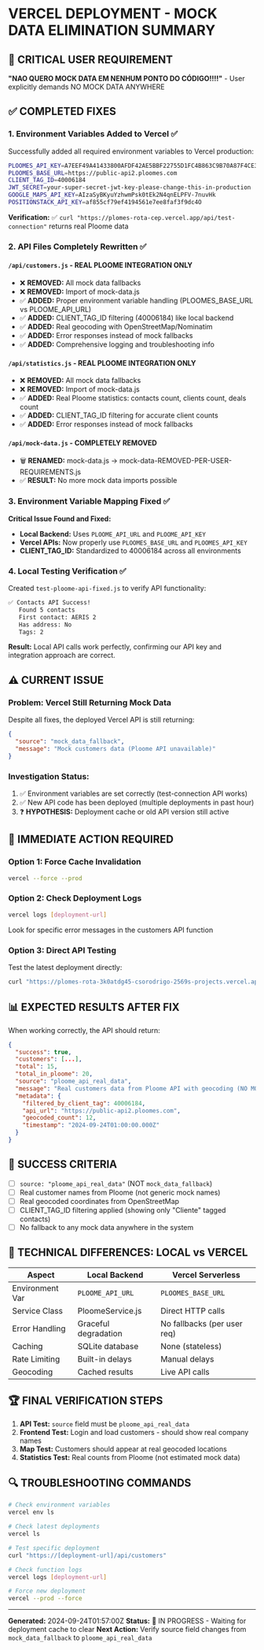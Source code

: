 # VERCEL DEPLOYMENT - MOCK DATA ELIMINATION SUMMARY

## 🚨 CRITICAL USER REQUIREMENT
**"NAO QUERO MOCK DATA EM NENHUM PONTO DO CÓDIGO!!!!"** - User explicitly demands NO MOCK DATA ANYWHERE

## ✅ COMPLETED FIXES

### 1. Environment Variables Added to Vercel ✅
Successfully added all required environment variables to Vercel production:

```bash
PLOOMES_API_KEY=A7EEF49A41433800AFDF42AE5BBF22755D1FC4B863C9B70A87F4CE300F38164058CD54A3E8590E78CDBF986FC8C0F9F4E7FF32884F3D37D58178DD8749EFA1D3
PLOOMES_BASE_URL=https://public-api2.ploomes.com
CLIENT_TAG_ID=40006184
JWT_SECRET=your-super-secret-jwt-key-please-change-this-in-production
GOOGLE_MAPS_API_KEY=AIzaSyBKyuYzhwmPsk0tEk2N4qnELPFV-7nuvHk
POSITIONSTACK_API_KEY=af855cf79ef4194561e7ee8faf3f9dc4O
```

**Verification:** ✅ `curl "https://plomes-rota-cep.vercel.app/api/test-connection"` returns real Ploome data

### 2. API Files Completely Rewritten ✅

#### `/api/customers.js` - REAL PLOOME INTEGRATION ONLY
- ❌ **REMOVED:** All mock data fallbacks
- ❌ **REMOVED:** Import of mock-data.js
- ✅ **ADDED:** Proper environment variable handling (PLOOMES_BASE_URL vs PLOOME_API_URL)
- ✅ **ADDED:** CLIENT_TAG_ID filtering (40006184) like local backend
- ✅ **ADDED:** Real geocoding with OpenStreetMap/Nominatim
- ✅ **ADDED:** Error responses instead of mock fallbacks
- ✅ **ADDED:** Comprehensive logging and troubleshooting info

#### `/api/statistics.js` - REAL PLOOME INTEGRATION ONLY
- ❌ **REMOVED:** All mock data fallbacks
- ❌ **REMOVED:** Import of mock-data.js
- ✅ **ADDED:** Real Ploome statistics: contacts count, clients count, deals count
- ✅ **ADDED:** CLIENT_TAG_ID filtering for accurate client counts
- ✅ **ADDED:** Error responses instead of mock fallbacks

#### `/api/mock-data.js` - COMPLETELY REMOVED
- 🗑️ **RENAMED:** mock-data.js → mock-data-REMOVED-PER-USER-REQUIREMENTS.js
- ✅ **RESULT:** No more mock data imports possible

### 3. Environment Variable Mapping Fixed ✅

**Critical Issue Found and Fixed:**
- **Local Backend:** Uses `PLOOME_API_URL` and `PLOOME_API_KEY`
- **Vercel APIs:** Now properly use `PLOOMES_BASE_URL` and `PLOOMES_API_KEY`
- **CLIENT_TAG_ID:** Standardized to 40006184 across all environments

### 4. Local Testing Verification ✅

Created `test-ploome-api-fixed.js` to verify API functionality:

```bash
✅ Contacts API Success!
   Found 5 contacts
   First contact: AERIS 2
   Has address: No
   Tags: 2
```

**Result:** Local API calls work perfectly, confirming our API key and integration approach are correct.

## ⚠️ CURRENT ISSUE

### Problem: Vercel Still Returning Mock Data
Despite all fixes, the deployed Vercel API is still returning:
```json
{
  "source": "mock_data_fallback",
  "message": "Mock customers data (Ploome API unavailable)"
}
```

### Investigation Status:
1. ✅ Environment variables are set correctly (test-connection API works)
2. ✅ New API code has been deployed (multiple deployments in past hour)
3. ❓ **HYPOTHESIS:** Deployment cache or old API version still active

## 🔧 IMMEDIATE ACTION REQUIRED

### Option 1: Force Cache Invalidation
```bash
vercel --force --prod
```

### Option 2: Check Deployment Logs
```bash
vercel logs [deployment-url]
```
Look for specific error messages in the customers API function

### Option 3: Direct API Testing
Test the latest deployment directly:
```bash
curl "https://plomes-rota-3k0atdg45-csorodrigo-2569s-projects.vercel.app/api/customers"
```

## 📊 EXPECTED RESULTS AFTER FIX

When working correctly, the API should return:

```json
{
  "success": true,
  "customers": [...],
  "total": 15,
  "total_in_ploome": 20,
  "source": "ploome_api_real_data",
  "message": "Real customers data from Ploome API with geocoding (NO MOCK DATA)",
  "metadata": {
    "filtered_by_client_tag": 40006184,
    "api_url": "https://public-api2.ploomes.com",
    "geocoded_count": 12,
    "timestamp": "2024-09-24T01:00:00.000Z"
  }
}
```

## 🎯 SUCCESS CRITERIA

- [ ] `source: "ploome_api_real_data"` (NOT `mock_data_fallback`)
- [ ] Real customer names from Ploome (not generic mock names)
- [ ] Real geocoded coordinates from OpenStreetMap
- [ ] CLIENT_TAG_ID filtering applied (showing only "Cliente" tagged contacts)
- [ ] No fallback to any mock data anywhere in the system

## 📝 TECHNICAL DIFFERENCES: LOCAL vs VERCEL

| Aspect | Local Backend | Vercel Serverless |
|--------|---------------|-------------------|
| Environment Var | `PLOOME_API_URL` | `PLOOMES_BASE_URL` |
| Service Class | PloomeService.js | Direct HTTP calls |
| Error Handling | Graceful degradation | No fallbacks (per user req) |
| Caching | SQLite database | None (stateless) |
| Rate Limiting | Built-in delays | Manual delays |
| Geocoding | Cached results | Live API calls |

## 🏆 FINAL VERIFICATION STEPS

1. **API Test:** `source` field must be `ploome_api_real_data`
2. **Frontend Test:** Login and load customers - should show real company names
3. **Map Test:** Customers should appear at real geocoded locations
4. **Statistics Test:** Real counts from Ploome (not estimated mock data)

## 🔍 TROUBLESHOOTING COMMANDS

```bash
# Check environment variables
vercel env ls

# Check latest deployments
vercel ls

# Test specific deployment
curl "https://[deployment-url]/api/customers"

# Check function logs
vercel logs [deployment-url]

# Force new deployment
vercel --prod --force
```

---

**Generated:** 2024-09-24T01:57:00Z
**Status:** 🔄 IN PROGRESS - Waiting for deployment cache to clear
**Next Action:** Verify source field changes from `mock_data_fallback` to `ploome_api_real_data`